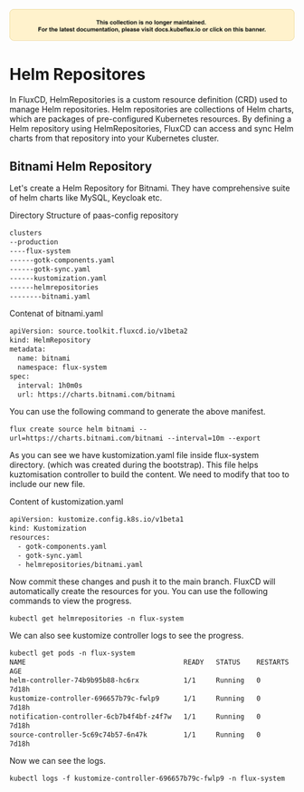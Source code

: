 [![Alt text](../images/deprecated.png?raw=true "Deprecated")](https://docs.kubeflex.io)
# Helm Repositores
In FluxCD, HelmRepositories is a custom resource definition (CRD) used to manage Helm repositories. Helm repositories are collections of Helm charts, which are packages of pre-configured Kubernetes resources. By defining a Helm repository using HelmRepositories, FluxCD can access and sync Helm charts from that repository into your Kubernetes cluster.

## Bitnami Helm Repository

Let's create a Helm Repository for Bitnami. They have comprehensive suite of helm charts like MySQL, Keycloak etc. 

Directory Structure of paas-config repository

```
clusters
--production
----flux-system
------gotk-components.yaml
------gotk-sync.yaml
------kustomization.yaml
------helmrepositories
--------bitnami.yaml
```

Contenat of bitnami.yaml
```
apiVersion: source.toolkit.fluxcd.io/v1beta2
kind: HelmRepository
metadata:
  name: bitnami
  namespace: flux-system
spec:
  interval: 1h0m0s
  url: https://charts.bitnami.com/bitnami
```
You can use the following command to generate the above manifest. 
```
flux create source helm bitnami --url=https://charts.bitnami.com/bitnami --interval=10m --export
```

As you can see we have kustomization.yaml file inside flux-system directory. (which was created during the bootstrap). This file helps kuztomisation controller to build the content. We need to modify that too to include our new file. 

Content of kustomization.yaml
```
apiVersion: kustomize.config.k8s.io/v1beta1
kind: Kustomization
resources:
  - gotk-components.yaml
  - gotk-sync.yaml
  - helmrepositories/bitnami.yaml
```

Now commit these changes and push it to the main branch. FluxCD will automatically create the resources for you. 
You can use the following commands to view the progress. 

```
kubectl get helmrepositories -n flux-system
```
We can also see kustomize controller logs to see the progress. 

```
kubectl get pods -n flux-system
NAME                                       READY   STATUS    RESTARTS   AGE
helm-controller-74b9b95b88-hc6rx           1/1     Running   0          7d18h
kustomize-controller-696657b79c-fwlp9      1/1     Running   0          7d18h
notification-controller-6cb7b4f4bf-z4f7w   1/1     Running   0          7d18h
source-controller-5c69c74b57-6n47k         1/1     Running   0          7d18h
```
Now we can see the logs. 
```
kubectl logs -f kustomize-controller-696657b79c-fwlp9 -n flux-system
```

